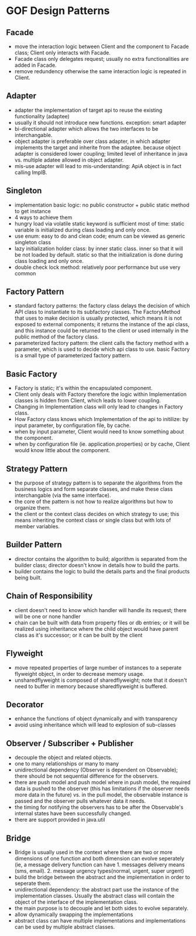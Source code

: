 GOF Design Patterns
===============



Facade
----------------------
* move the interaction logic between Client and the component to Facade class; Client only interacts with Facade.
* Facade class only delegates request; usually no extra functionalities are added in Facade.
* remove redundency otherwise the same interaction logic is repeated in Client.


Adapter
----------------------
* adapter the implementation of target api to reuse the existing functionality (adaptee)
* usually it should not introduce new functions. exception: smart adapter
* bi-directional adapter which allows the two interfaces to be interchangable.
* object adapter is preferable over class adapter, in which adapter implements the target and inherite from the adaptee. because object adapter is considered lower coupling; limited level of inheritance in java vs. multiple adatee allowed in object adapter.
* mis-use adapter will lead to mis-understanding: ApiA object is in fact calling ImplB.


Singleton
----------------------
* implementation basic logic: no public constructor + public static method to get instance
* 4 ways to achieve them
* hungry load via volatile static keyword is sufficient most of time: static variable is initialized during class loading and only once.
* use enum: easy to do and clean code; enum can be viewed as generic singleton class
* lazy initialization holder class: by inner static class. inner so that it will be not loaded by default. static so that the initialization is done during class loading and only once.
* double check lock method: relatively poor performance but use very common


Factory Pattern
----------------------
* standard factory patterns:  the factory class delays the decision of which API class to instantiate to its subfactory classes. The FactoryMethod that uses to make decision is usually protected, which means it is not exposed to external components; it returns the instance of the api class, and this instance could be returned to the client or used internally in the public method of the factory class.
* parameterized factory pattern: the client calls the factory method with a parameter, which is used to decide which api class to use. basic Factory is a small type of parameterized factory pattern.


Basic Factory
---------------------
* Factory is static; it's within the encapsulated component.
* Client only deals with Factory therefore the logic within Implementation classes is hidden from Client, which leads to lower coupling.
* Changing in Implementation class will only lead to changes in Factory class.
* How Factory class knows which Implementation of the api to initilize: by input parameter, by configuration file, by cache.
* when by input parameter, Client would need to know something about the component.
* when by configuration file (ie. application.properties) or by cache, Client would know little about the component.


Strategy Pattern
---------------------
* the purpose of strategy pattern is to separate the algorithms from the business logics and form separate classes, and make these class interchangable (via the same interface).
* the core of the pattern is not how to realize algorithms but how to organize them.
* the client or the context class decides on which strategy to use; this means inheriting the context class or single class but with lots of member variables.


Builder Pattern
---------------------
* director contains the algorithm to build; algorithm is separated from the builder class; director doesn't know in details how to build the parts.
* builder contains the logic to build the details parts and the final products being built. 


Chain of Responsibility
---------------------
* client doesn't need to know which handler will handle its request; there will be one or none handler
* chain can be built with data from property files or db entries; or it will be realized using inheritance where the child object would have parent class as it's successor; or it can be built by the client


Flyweight
---------------------
* move repeated properties of large number of instances to a seperate flyweight object, in order to decrease memory usage.
* unsharedflyweight is composed of sharedflyweight; note that it doesn't need to buffer in memory because sharedflyweight is buffered.


Decorator
---------------------
* enhance the functions of object dynamically and with transparency
* avoid using inheritance which will lead to explosion of sub-classes


Observer / Subscriber + Publisher
---------------------
* decouple the object and related objects.
* one to many relationships or many to many
* unidirectional dependency (Observer is dependent on Observable); there should be not sequential difference for the observers.
* there are push model and push model where in push model, the required data is pushed to the observer (this has limitations if the observer needs more data in the future) vs. in the pull model, the observable instance is passed and the observer pulls whatever data it needs.
* the timing for notifying the observers has to be after the Observable's internal states have been successfully changed.
* there are support provided in java.util


Bridge
---------------------
* Bridge is usually used in the context where there are two or more dimensions of one function and both dimension can evolve seperately (ie, a message delivery function can have 1. messages delivery means (sms, email). 2. message urgency types(normal, urgent, super urgent)
* build the bridge between the abstract and the implementation in order to seperate them.
* unidirectional dependency: the abstract part use the instance of the implementation classes. Usually the abstract class will contain the object of the interface of the implementation class.
* the main purpose is to decouple and let both sides to evolve separately.
* allow dynamically swapping the implementations
* abstract class can have multiple implementations and implementations can be used by multiple abstract classes.








